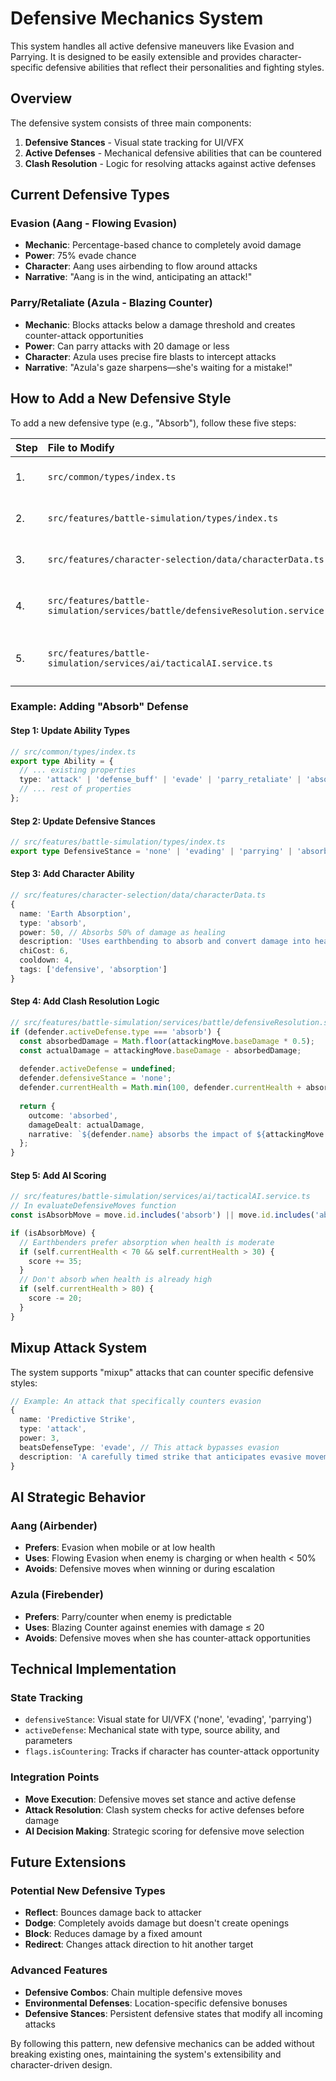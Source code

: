 # Defensive Mechanics System

This system handles all active defensive maneuvers like Evasion and Parrying. It is designed to be easily extensible and provides character-specific defensive abilities that reflect their personalities and fighting styles.

## Overview

The defensive system consists of three main components:

1. **Defensive Stances** - Visual state tracking for UI/VFX
2. **Active Defenses** - Mechanical defensive abilities that can be countered
3. **Clash Resolution** - Logic for resolving attacks against active defenses

## Current Defensive Types

### Evasion (Aang - Flowing Evasion)
- **Mechanic**: Percentage-based chance to completely avoid damage
- **Power**: 75% evade chance
- **Character**: Aang uses airbending to flow around attacks
- **Narrative**: "Aang is in the wind, anticipating an attack!"

### Parry/Retaliate (Azula - Blazing Counter)
- **Mechanic**: Blocks attacks below a damage threshold and creates counter-attack opportunities
- **Power**: Can parry attacks with 20 damage or less
- **Character**: Azula uses precise fire blasts to intercept attacks
- **Narrative**: "Azula's gaze sharpens—she's waiting for a mistake!"

## How to Add a New Defensive Style

To add a new defensive type (e.g., "Absorb"), follow these five steps:

| Step | File to Modify | Action to Take |
| :--- | :------------- | :------------- |
| 1. | `src/common/types/index.ts` | Add your new type (e.g., `'absorb'`) to the `Ability`'s `type` union. |
| 2. | `src/features/battle-simulation/types/index.ts` | Add your new stance (e.g., `'absorbing'`) to the `DefensiveStance` type union. |
| 3. | `src/features/character-selection/data/characterData.ts` | Create a new ability for a character using your new `'absorb'` type. |
| 4. | `src/features/battle-simulation/services/battle/defensiveResolution.service.ts` | In `resolveClash`, add a new `if (defender.activeDefense.type === 'absorb')` block with its unique logic. |
| 5. | `src/features/battle-simulation/services/ai/tacticalAI.service.ts` | In the AI's move scoring, teach it the strategic situations where using "Absorb" is a good idea. |

### Example: Adding "Absorb" Defense

#### Step 1: Update Ability Types
```typescript
// src/common/types/index.ts
export type Ability = {
  // ... existing properties
  type: 'attack' | 'defense_buff' | 'evade' | 'parry_retaliate' | 'absorb';
  // ... rest of properties
};
```

#### Step 2: Update Defensive Stances
```typescript
// src/features/battle-simulation/types/index.ts
export type DefensiveStance = 'none' | 'evading' | 'parrying' | 'absorbing';
```

#### Step 3: Add Character Ability
```typescript
// src/features/character-selection/data/characterData.ts
{
  name: 'Earth Absorption',
  type: 'absorb',
  power: 50, // Absorbs 50% of damage as healing
  description: 'Uses earthbending to absorb and convert damage into healing energy',
  chiCost: 6,
  cooldown: 4,
  tags: ['defensive', 'absorption']
}
```

#### Step 4: Add Clash Resolution Logic
```typescript
// src/features/battle-simulation/services/battle/defensiveResolution.service.ts
if (defender.activeDefense.type === 'absorb') {
  const absorbedDamage = Math.floor(attackingMove.baseDamage * 0.5);
  const actualDamage = attackingMove.baseDamage - absorbedDamage;
  
  defender.activeDefense = undefined;
  defender.defensiveStance = 'none';
  defender.currentHealth = Math.min(100, defender.currentHealth + absorbedDamage);
  
  return {
    outcome: 'absorbed',
    damageDealt: actualDamage,
    narrative: `${defender.name} absorbs the impact of ${attackingMove.name}, converting damage into healing energy!`
  };
}
```

#### Step 5: Add AI Scoring
```typescript
// src/features/battle-simulation/services/ai/tacticalAI.service.ts
// In evaluateDefensiveMoves function
const isAbsorbMove = move.id.includes('absorb') || move.id.includes('absorption');

if (isAbsorbMove) {
  // Earthbenders prefer absorption when health is moderate
  if (self.currentHealth < 70 && self.currentHealth > 30) {
    score += 35;
  }
  // Don't absorb when health is already high
  if (self.currentHealth > 80) {
    score -= 20;
  }
}
```

## Mixup Attack System

The system supports "mixup" attacks that can counter specific defensive styles:

```typescript
// Example: An attack that specifically counters evasion
{
  name: 'Predictive Strike',
  type: 'attack',
  power: 3,
  beatsDefenseType: 'evade', // This attack bypasses evasion
  description: 'A carefully timed strike that anticipates evasive movements'
}
```

## AI Strategic Behavior

### Aang (Airbender)
- **Prefers**: Evasion when mobile or at low health
- **Uses**: Flowing Evasion when enemy is charging or when health < 50%
- **Avoids**: Defensive moves when winning or during escalation

### Azula (Firebender)
- **Prefers**: Parry/counter when enemy is predictable
- **Uses**: Blazing Counter against enemies with damage ≤ 20
- **Avoids**: Defensive moves when she has counter-attack opportunities

## Technical Implementation

### State Tracking
- `defensiveStance`: Visual state for UI/VFX ('none', 'evading', 'parrying')
- `activeDefense`: Mechanical state with type, source ability, and parameters
- `flags.isCountering`: Tracks if character has counter-attack opportunity

### Integration Points
- **Move Execution**: Defensive moves set stance and active defense
- **Attack Resolution**: Clash system checks for active defenses before damage
- **AI Decision Making**: Strategic scoring for defensive move selection

## Future Extensions

### Potential New Defensive Types
- **Reflect**: Bounces damage back to attacker
- **Dodge**: Completely avoids damage but doesn't create openings
- **Block**: Reduces damage by a fixed amount
- **Redirect**: Changes attack direction to hit another target

### Advanced Features
- **Defensive Combos**: Chain multiple defensive moves
- **Environmental Defenses**: Location-specific defensive bonuses
- **Defensive Stances**: Persistent defensive states that modify all incoming attacks

By following this pattern, new defensive mechanics can be added without breaking existing ones, maintaining the system's extensibility and character-driven design. 